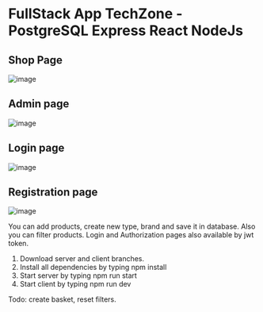 # FullStack App TechZone - PostgreSQL Express React NodeJs

## Shop Page
![image](https://user-images.githubusercontent.com/80632445/236624886-2311c35c-147e-4717-828f-4575bb59fce1.png)

## Admin page
![image](https://user-images.githubusercontent.com/80632445/236625028-c3a1fa7b-4eda-4677-a73d-7e076ed367bc.png)

## Login page
![image](https://user-images.githubusercontent.com/80632445/236625045-b0c71f9b-ca7a-4a64-b113-e81ec5fd5912.png)

## Registration page
![image](https://user-images.githubusercontent.com/80632445/236625061-cdca1d8c-ea88-4775-b3d9-827cf7d22cea.png)

You can add products, create new type, brand and save it in database.
Also you can filter products.
Login and Authorization pages also available by jwt token.

1. Download server and client branches.
2. Install all dependencies by typing npm install
3. Start server by typing npm run start
4. Start client by typing npm run dev

Todo: create basket, reset filters.
